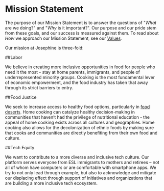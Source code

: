 # Mission Statement

The purpose of our Mission Statement is to answer the questions of "_What_ are we doing?" and "_Why_ is it important?". Our purpose and our pride stem from these goals, and our success is measured against them. To read about _How_ we approach our Mission Statement, see our [Values](https://github.com/josephine/handbook/blob/master/Josephine%20Values.md). 

Our mission at Josephine is three-fold: 

##Labor

We believe in creating more inclusive opportunities in food for people who need it the most - stay at home parents, immigrants, and people of underrepresented minority groups. Cooking is the most fundamental lever of economic empowerment, and the food industry has taken that away through its strict barriers to entry.

##Food Justice

We seek to increase access to healthy food options, particularly in [food deserts](http://americannutritionassociation.org/newsletter/usda-defines-food-deserts). Home cooking can catalyze healthy decision-making in communities that haven’t had the privilege of nutritional education - the appeal of home cooking exists across all cultures and geographies. Home cooking also allows for the decolonization of ethnic foods by making sure that cooks and communities are directly benefiting from their own food and culture.

##Tech Equity

We want to contribute to a more diverse and inclusive tech culture. Our platform serves everyone from ESL immigrants to mothers and retirees – not all of whom have computers or are comfortable with smartphone apps. We try to not only lead through example, but also to acknowledge and mitigate our displacing effect through support of initiatives and organizations that are building a more inclusive tech ecosystem.
